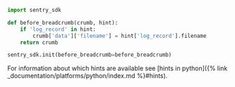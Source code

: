 ```python
import sentry_sdk

def before_breadcrumb(crumb, hint):
    if 'log_record' in hint:
        crumb['data']['filename'] = hint['log_record'].filename
    return crumb

sentry_sdk.init(before_breadcrumb=before_breadcrumb)
```

For information about which hints are available see [hints in python]({% link _documentation/platforms/python/index.md %}#hints).
